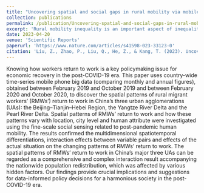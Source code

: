 ```yaml
---
title: "Uncovering spatial and social gaps in rural mobility via mobile phone big data"
collection: publications
permalink: /publication/Uncovering-spatial-and-social-gaps-in-rural-mobility-via-mobile-phone-big-data
excerpt: 'Rural mobility inequality is an important aspect of inequality-focused Sustainable Development Goals. To reduce inequality and promote global sustainable development, more insight is needed into human mobility patterns in rural areas. However, studies on rural human mobility are scarce, limiting our understanding of the spatial and social gaps in rural human mobility and our ability to design policies for social equality and global sustainable development. This study, therefore, explores human mobility patterns in rural China using mobile phone data. Mapping the relative frequency of short-distance trips across rural towns, we observed that geographically peripheral populations tend to have a low percentage of short-distance flows. We further revealed social gaps in mobility by fitting statistical models: as travel distances increased, human movements declined more rapidly among vulnerable groups, including …'
date: 2023-04-20
venue: 'Scientific Reports'
paperurl: 'https://www.nature.com/articles/s41598-023-33123-0'
citation: 'Liu, Z., Zhao, P., Liu, Q., He, Z., & Kang, T. (2023). Uncovering spatial and social gaps in rural mobility via mobile phone big data. Scientific Reports, 13(1), 6469.'
---
```

Knowing how workers return to work is a key policymaking issue for economic recovery in the post-COVID-19 era. This paper uses country-wide time-series mobile phone big data (comparing monthly and annual figures), obtained between February 2019 and October 2019 and between February 2020 and October 2020, to discover the spatial patterns of rural migrant workers’ (RMWs’) return to work in China’s three urban agglomerations (UAs): the Beijing–Tianjin–Hebei Region, the Yangtze River Delta and the Pearl River Delta. Spatial patterns of RMWs’ return to work and how these patterns vary with location, city level and human attribute were investigated using the fine-scale social sensing related to post-pandemic human mobility. The results confirmed the multidimensional spatiotemporal differentiations, interaction effects between variable pairs and effects of the actual situation on the changing patterns of RMWs’ return to work. The spatial patterns of RMWs’ return to work in China’s major three UAs can be regarded as a comprehensive and complex interaction result accompanying the nationwide population redistribution, which was affected by various hidden factors. Our findings provide crucial implications and suggestions for data-informed policy decisions for a harmonious society in the post-COVID-19 era.
